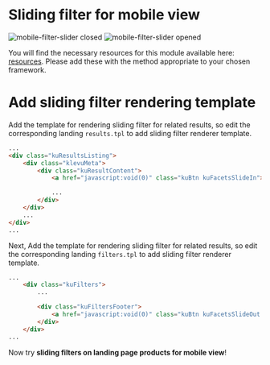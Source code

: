 # Sliding filter for mobile view

![mobile-filter-slider closed](/module/mobile-sliding-filter/images/image001.png)
![mobile-filter-slider opened](/module/mobile-sliding-filter/images/image002.png)

You will find the necessary resources for this module available here:
[resources](/modules/mobile-sliding-filter/resources). Please add these with the
method appropriate to your chosen framework. 

# Add sliding filter rendering template

Add the template for rendering sliding filter for related results,
so edit the corresponding landing `results.tpl` to add sliding filter renderer template.

```html
...
<div class="kuResultsListing">
    <div class="klevuMeta">
        <div class="kuResultContent">            
            <a href="javascript:void(0)" class="kuBtn kuFacetsSlideIn"><%=helper.translate("Filters")%></a>

            ...
        </div>
    </div>
    ...
</div>
...
```

Next, Add the template for rendering sliding filter for related results,
so edit the corresponding landing `filters.tpl` to add sliding filter renderer template.

```html
...
    <div class="kuFilters">
        ...

        <div class="kuFiltersFooter">
            <a href="javascript:void(0)" class="kuBtn kuFacetsSlideOut kuMobileFilterCloseBtn"><%=helper.translate("Close")%></a>
  		</div>
    </div>
...
```

Now try **sliding filters on landing page products for mobile view**!